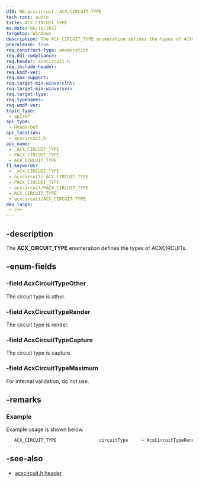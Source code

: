```yaml
---
UID: NE:acxcircuit._ACX_CIRCUIT_TYPE
tech.root: audio
title: ACX_CIRCUIT_TYPE
ms.date: 06/16/2022
targetos: Windows
description: The ACX_CIRCUIT_TYPE enumeration defines the types of ACXCIRCUITs.
prerelease: true
req.construct-type: enumeration
req.ddi-compliance: 
req.header: acxcircuit.h
req.include-header: 
req.kmdf-ver: 
req.max-support: 
req.target-min-winverclnt: 
req.target-min-winversvr: 
req.target-type: 
req.typenames: 
req.umdf-ver: 
topic_type:
 - apiref
api_type:
 - HeaderDef
api_location:
 - acxcircuit.h
api_name:
 - _ACX_CIRCUIT_TYPE
 - PACX_CIRCUIT_TYPE
 - ACX_CIRCUIT_TYPE
f1_keywords:
 - _ACX_CIRCUIT_TYPE
 - acxcircuit/_ACX_CIRCUIT_TYPE
 - PACX_CIRCUIT_TYPE
 - acxcircuit/PACX_CIRCUIT_TYPE
 - ACX_CIRCUIT_TYPE
 - acxcircuit/ACX_CIRCUIT_TYPE
dev_langs:
 - c++
---
```


## -description

The **ACX_CIRCUIT_TYPE** enumeration defines the types of ACXCIRCUITs.

## -enum-fields

### -field AcxCircuitTypeOther

The circuit type is other.

### -field AcxCircuitTypeRender

The circuit type is render.

### -field AcxCircuitTypeCapture

The circuit type is capture.

### -field AcxCircuitTypeMaximum

For internal validation, do not use.

## -remarks

### Example

Example usage is shown below.

```cpp
   ACX_CIRCUIT_TYPE                circuitType     = AcxCircuitTypeRender;
```

## -see-also

- [acxcircuit.h header](index.md)


